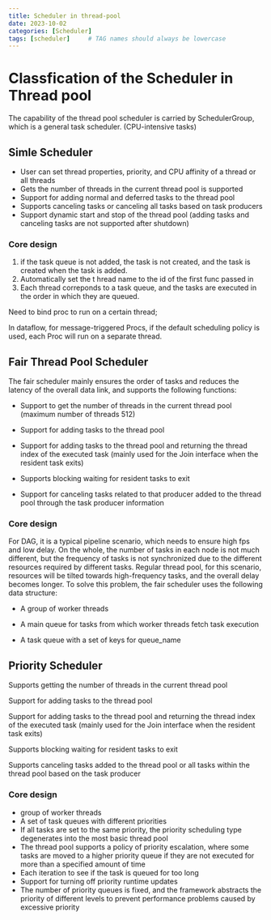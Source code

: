 ```yaml
---
title: Scheduler in thread-pool
date: 2023-10-02
categories: [Scheduler]
tags: [scheduler]     # TAG names should always be lowercase
---
```

# Classfication of the Scheduler in Thread pool

The capability of the thread pool scheduler is carried by SchedulerGroup, which is a general task scheduler.
(CPU-intensive tasks)

## Simle Scheduler

+ User can set thread properties, priority, and CPU affinity of a thread or all threads
+ Gets the number of threads in the current thread pool is supported
+ Support for adding normal and deferred tasks to the thread pool
+ Supports canceling tasks or canceling all tasks based on task producers
+ Support dynamic start and stop of the thread pool (adding tasks and canceling tasks are not supported after shutdown)

### Core design

1. if the task queue is not added, the task is not created, and the task is created when the task is added.
2. Automatically set the t hread name to the id of the first func passed in
3. Each thread correponds to a task queue, and the tasks are executed in the order in which they are queued.

Need to bind proc to run on a certain thread;

In dataflow, for message-triggered Procs, if the default scheduling policy is used, each Proc will run on a separate thread.

## Fair Thread Pool Scheduler

The fair scheduler mainly ensures the order of tasks and reduces the latency of the overall data link, and supports the following functions:

+ Support to get the number of threads in the current thread pool (maximum number of threads 512)

+ Support for adding tasks to the thread pool

+ Support for adding tasks to the thread pool and returning the thread index of the executed task (mainly used for the Join interface when the resident task exits)

+ Supports blocking waiting for resident tasks to exit

+ Support for canceling tasks related to that producer added to the thread pool through the task producer information

### Core design

For DAG, it is a typical pipeline scenario, which needs to ensure high fps and low delay. On the whole, the number of tasks in each node is not much different, but the frequency of tasks is not synchronized due to the different resources required by different tasks. Regular thread pool, for this scenario, resources will be tilted towards high-frequency tasks, and the overall delay becomes longer. To solve this problem, the fair scheduler uses the following data structure:

+ A group of worker threads

+ A main queue for tasks from which worker threads fetch task execution

+ A task queue with a set of keys for queue_name



## Priority Scheduler

Supports getting the number of threads in the current thread pool

Support for adding tasks to the thread pool

Support for adding tasks to the thread pool and returning the thread index of the executed task (mainly used for the Join interface when the resident task exits)

Supports blocking waiting for resident tasks to exit

Supports canceling tasks added to the thread pool or all tasks within the thread pool based on the task producer

### Core design

+ group of worker threads
+ A set of task queues with different priorities
+ If all tasks are set to the same priority, the priority scheduling type degenerates into the most basic thread pool
+ The thread pool supports a policy of priority escalation, where some tasks are moved to a higher priority queue if they are not executed for more than a specified amount of time
+ Each iteration to see if the task is queued for too long
+ Support for turning off priority runtime updates
+ The number of priority queues is fixed, and the framework abstracts the priority of different levels to prevent performance problems caused by excessive priority
